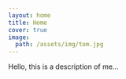 ```yaml
---
layout: home
title: Home
cover: true
image:
  path: /assets/img/tom.jpg
---
```


Hello, this is a description of me...